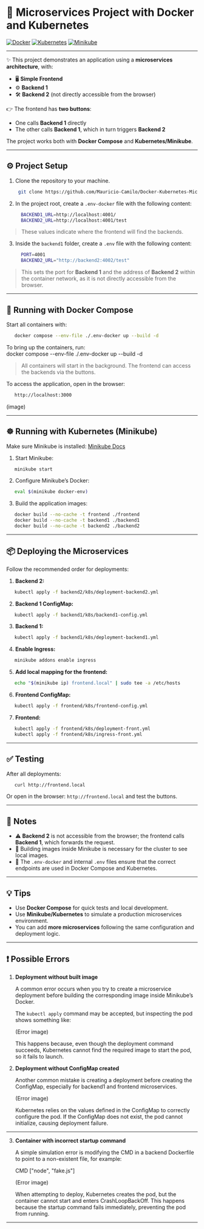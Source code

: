 # 🚀 Microservices Project with Docker and Kubernetes

[![Docker](https://img.shields.io/badge/Docker-2496ED?style=flat&logo=docker&logoColor=white)](https://www.docker.com/) 
[![Kubernetes](https://img.shields.io/badge/Kubernetes-326CE5?style=flat&logo=kubernetes&logoColor=white)](https://kubernetes.io/)
[![Minikube](https://img.shields.io/badge/Minikube-7F52FF?style=flat&logo=minikube&logoColor=white)](https://minikube.sigs.k8s.io/docs/start/)

---

✨ This project demonstrates an application using a **microservices architecture**, with:  
- 🖥️ **Simple Frontend**  
- ⚙️ **Backend 1**  
- 🛠️ **Backend 2** (not directly accessible from the browser)  

👉 The frontend has **two buttons**:  
- One calls **Backend 1** directly  
- The other calls **Backend 1**, which in turn triggers **Backend 2**  

The project works both with **Docker Compose** and **Kubernetes/Minikube**.

---

## ⚙️ Project Setup

1. Clone the repository to your machine.

   ```sh
    git clone https://github.com/Mauricio-Camilo/Docker-Kubernetes-Microservices-Project.git
   ```


2. In the project root, create a `.env-docker` file with the following content:  

    ```sh
      BACKEND1_URL=http://localhost:4001/  
      BACKEND2_URL=http://localhost:4001/test  
    ```
> These values indicate where the frontend will find the backends.

3. Inside the `backend1` folder, create a `.env` file with the following content:  

    ```sh
      PORT=4001  
      BACKEND2_URL="http://backend2:4002/test"  
    ```

> This sets the port for **Backend 1** and the address of **Backend 2** within the container network, as it is not directly accessible from the browser.

---

## 🐳 Running with Docker Compose

Start all containers with:  

```sh
   docker compose --env-file ./.env-docker up --build -d
```

To bring up the containers, run:  
docker compose --env-file ./.env-docker up --build -d  

> All containers will start in the background. The frontend can access the backends via the buttons.

To access the application, open in the browser:

```sh
   http://localhost:3000
```

(image)

---

## ☸️ Running with Kubernetes (Minikube)

Make sure Minikube is installed: [Minikube Docs](https://minikube.sigs.k8s.io/docs/start/)

1. Start Minikube:  

```sh
   minikube start
```

2. Configure Minikube’s Docker:  
```sh
   eval $(minikube docker-env)
```

3. Build the application images:  
```sh
   docker build --no-cache -t frontend ./frontend  
   docker build --no-cache -t backend1 ./backend1  
   docker build --no-cache -t backend2 ./backend2
```
---

## 📦 Deploying the Microservices

Follow the recommended order for deployments:

1. **Backend 2:**  
```sh
   kubectl apply -f backend2/k8s/deployment-backend2.yml
```

2. **Backend 1 ConfigMap:**  
```sh
   kubectl apply -f backend1/k8s/backend1-config.yml
```

3. **Backend 1:**  
```sh
   kubectl apply -f backend1/k8s/deployment-backend1.yml
```

4. **Enable Ingress:**  
```sh
   minikube addons enable ingress
```

5. **Add local mapping for the frontend:** 
```sh
   echo "$(minikube ip) frontend.local" | sudo tee -a /etc/hosts
``` 

6. **Frontend ConfigMap:**  
```sh
   kubectl apply -f frontend/k8s/frontend-config.yml
```

7. **Frontend:**  
```sh
   kubectl apply -f frontend/k8s/deployment-front.yml  
   kubectl apply -f frontend/k8s/ingress-front.yml
```

---

## ✅ Testing

After all deployments:  

```sh
   curl http://frontend.local 
```

Or open in the browser: `http://frontend.local` and test the buttons.

---

## 📌 Notes

- ⚠️ **Backend 2** is not accessible from the browser; the frontend calls **Backend 1**, which forwards the request.  
- 🔹 Building images inside Minikube is necessary for the cluster to see local images.  
- 🔧 The `.env-docker` and internal `.env` files ensure that the correct endpoints are used in Docker Compose and Kubernetes.

---

## 💡 Tips

- Use **Docker Compose** for quick tests and local development.  
- Use **Minikube/Kubernetes** to simulate a production microservices environment.  
- You can add **more microservices** following the same configuration and deployment logic.

---

## ❗ Possible Errors

1. **Deployment without built image**  

    A common error occurs when you try to create a microservice deployment before building the corresponding image inside Minikube’s Docker.

    The `kubectl apply` command may be accepted, but inspecting the pod shows something like:

    (Error image)

    This happens because, even though the deployment command succeeds, Kubernetes cannot find the required image to start the pod, so it fails to launch.

2. **Deployment without ConfigMap created**  

    Another common mistake is creating a deployment before creating the ConfigMap, especially for backend1 and frontend microservices.

    (Error image)

    Kubernetes relies on the values defined in the ConfigMap to correctly configure the pod. If the ConfigMap does not exist, the pod cannot initialize, causing deployment failure.

---

3. **Container with incorrect startup command**  

    A simple simulation error is modifying the CMD in a backend Dockerfile to point to a non-existent file, for example:

    CMD ["node", "fake.js"]

    (Error image)

    When attempting to deploy, Kubernetes creates the pod, but the container cannot start and enters CrashLoopBackOff. This happens because the startup command fails immediately, preventing the pod from running.

---
